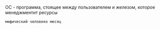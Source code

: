 ОС - программа, стоящее между пользователем и железом, которое менеджментит ресурсы

`мифический человеко месяц`
